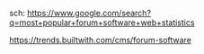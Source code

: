sch: https://www.google.com/search?q=most+popular+forum+software+web+statistics

https://trends.builtwith.com/cms/forum-software
